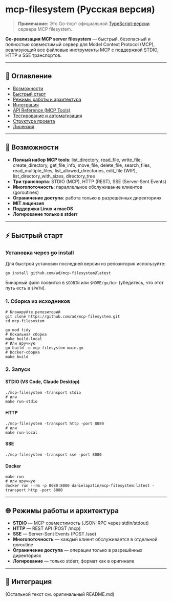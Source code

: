 # mcp-filesystem (Русская версия)

> **Примечание:** Это Go-порт официальной [TypeScript-версии](https://github.com/modelcontextprotocol/servers/tree/main/src/filesystem) сервера MCP filesystem.

**Go-реализация MCP server filesystem** — быстрый, безопасный и полностью совместимый сервер для Model Context Protocol (MCP), реализующий все файловые инструменты MCP с поддержкой STDIO, HTTP и SSE транспортов.

---

## 📑 Оглавление
- [Возможности](#возможности)
- [Быстрый старт](#быстрый-старт)
- [Режимы работы и архитектура](#режимы-работы-и-архитектура)
- [Интеграция](#интеграция)
- [API Reference (MCP Tools)](#api-reference-mcp-tools)
- [Тестирование и автоматизация](#тестирование-и-автоматизация)
- [Структура проекта](#структура-проекта)
- [Лицензия](#лицензия)

---

## 🚀 Возможности
- **Полный набор MCP tools**: list_directory, read_file, write_file, create_directory, get_file_info, move_file, delete_file, search_files, read_multiple_files, list_allowed_directories, edit_file (WIP), list_directory_with_sizes, directory_tree
- **Три транспорта**: STDIO (MCP), HTTP (REST), SSE (Server-Sent Events)
- **Многопоточность**: параллельное обслуживание клиентов (goroutines)
- **Ограничение доступа**: работа только в разрешённых директориях
- **MIT лицензия**
- **Поддержка Linux и macOS**
- **Логирование только в stderr**

---

## ⚡ Быстрый старт

### Установка через go install

Для быстрой установки последней версии из репозитория используйте:

```fish
go install github.com/ad/mcp-filesystem@latest
```

Бинарный файл появится в `$GOBIN` или `$HOME/go/bin` (убедитесь, что этот путь есть в `$PATH`).

### 1. Сборка из исходников
```fish
# Клонируйте репозиторий
git clone https://github.com/ad/mcp-filesystem.git
cd mcp-filesystem

go mod tidy
# Локальная сборка
make build-local
# Или вручную
go build -o mcp-filesystem main.go
# Docker-сборка
make build
```

### 2. Запуск

#### STDIO (VS Code, Claude Desktop)
```fish
./mcp-filesystem -transport stdio
# или
make run-stdio
```

#### HTTP
```fish
./mcp-filesystem -transport http -port 8080
# или
make run-local
```

#### SSE
```fish
./mcp-filesystem -transport sse -port 8080
```

#### Docker
```fish
make run
# или вручную
docker run --rm -p 8080:8080 danielapatin/mcp-filesystem:latest -transport http -port 8080
```

---

## 🌐 Режимы работы и архитектура

- **STDIO** — MCP-совместимость (JSON-RPC через stdin/stdout)
- **HTTP** — REST API (POST /mcp)
- **SSE** — Server-Sent Events (POST /sse)
- **Многопоточность** — каждый клиент обслуживается в отдельной goroutine
- **Ограничение доступа** — операции только в разрешённых директориях
- **Логирование** — только stderr, формат как в оригинале

---

## 🔌 Интеграция

(Остальной текст см. оригинальный README.md)
